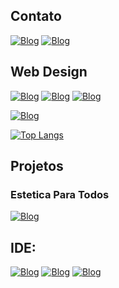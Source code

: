 <!--[![Blog](*Link do Badges, Widget, etc*)] (*Link do Repositario, site, link de contato, etc*)-->
<!--EX: [![Blog](https://img.shields.io/badge/HTML_5-E34F26?style=for-the-badge&logo=html5&logoColor=white)](https://github.com/Yagoleitebarduco/HTML-CSS)-->

<!-- [![Blog]()]() -->

<!-- [![Blog](https://img.shields.io/badge/CSharp-1a759f?style=for-the-badge&logo=sharp&logoColor=white)](https://github.com/Yagoleitebarduco/CSharp_Projetos.git)
[![Blog](https://img.shields.io/badge/MySQL-14213d?style=for-the-badge&logo=mysql&logoColor=white)]()
[![Blog](https://img.shields.io/badge/PHP-777BB4?style=for-the-badge&logo=php&logoColor=white)]() 

## FRAMEWORK:
[![Blog](https://img.shields.io/badge/Bootstrap-563D7C?style=for-the-badge&logo=bootstrap&logoColor=white)](https://github.com/Yagoleitebarduco/Bootstrap)
[![Blog](https://img.shields.io/badge/React.js-61DAFB?style=for-the-badge&logo=react&logoColor=black)](https://github.com/Yagoleitebarduco/React)

## PROJETOS:
### Estetica e Para Todos: 
[![Blog](https://img.shields.io/badge/Netlify-00C7B7?style=for-the-badge&logo=netlify&logoColor=white)](https://esteticaparatodos.netlify.app)

### Wordpress
[![Blog](https://img.shields.io/badge/WORDPRESS-21759B?style=for-the-badge&logo=wordpress&logoColor=white)](https://github.com/Yagoleitebarduco/HTML-CSS_Projetos)

## IDE: 
[![Blog](https://img.shields.io/badge/Visual_Studio-5C2D91?style=for-the-badge&logo=visual%20studio&logoColor=white)]()
[![Blog](https://img.shields.io/badge/Visual_Studio_Code-0078D4?style=for-the-badge&logo=visual%20studio%20code&logoColor=white)]()
[![Blog](https://img.shields.io/badge/Android_Studio-3DDC84?style=for-the-badge&logo=android&logoColor=white)](https://github.com/Yagoleitebarduco/ANDROID_Projetos) 
-->

## Contato
[![Blog](https://img.shields.io/badge/WhatsApp-25D366.svg?style=for-the-badge&logo=WhatsApp&logoColor=white)]()
[![Blog](https://img.shields.io/badge/Gmail-EA4335.svg?style=for-the-badge&logo=gmail&logoColor=white)]()

## Web Design
[![Blog](https://img.shields.io/badge/HTML5-E34F26.svg?style=for-the-badge&logo=HTML5&logoColor=white)]()
[![Blog](https://img.shields.io/badge/CSS-663399.svg?style=for-the-badge&logo=CSS&logoColor=white)]()
[![Blog](https://img.shields.io/badge/JavaScript-F7DF1E.svg?style=for-the-badge&logo=JavaScript&logoColor=black)]()
<br>

[![Blog](https://img.shields.io/badge/WordPress-21759B.svg?style=for-the-badge&logo=WordPress&logoColor=white)]()



[![Top Langs](https://github-readme-stats.vercel.app/api/top-langs/?username=Anyananah&layout=donut&theme=dark)](https://github.com/Anyananah)

## Projetos
### Estetica Para Todos
[![Blog](https://img.shields.io/badge/Netlify-00C7B7?style=for-the-badge&logo=netlify&logoColor=white)](https://esteticaparatodos.netlify.app)

## IDE: 
[![Blog](https://img.shields.io/badge/Visual_Studio-5C2D91?style=for-the-badge&logo=visual%20studio&logoColor=white)]()
[![Blog](https://img.shields.io/badge/Visual_Studio_Code-0078D4?style=for-the-badge&logo=visual%20studio%20code&logoColor=white)]()
[![Blog](https://img.shields.io/badge/Android_Studio-3DDC84?style=for-the-badge&logo=android&logoColor=white)](https://github.com/Yagoleitebarduco/ANDROID_Projetos) 






